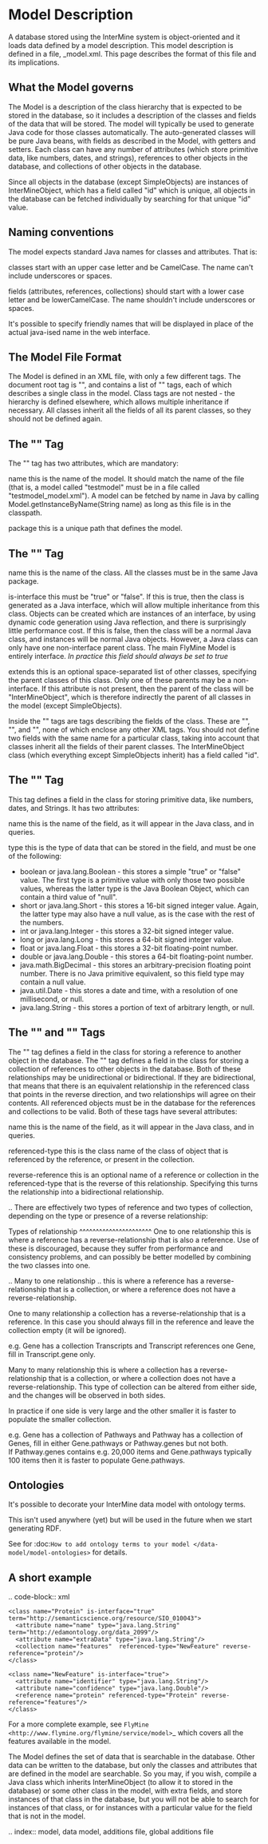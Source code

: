 Model Description
================================

A database stored using the InterMine system is object-oriented and it loads data defined by a model description.  This model description is defined in a file, <MINENAME>_model.xml.  This page describes the format of this file and its implications.

What the Model governs
-----------------------

The Model is a description of the class hierarchy that is expected to be stored in the database, so it includes a description of the classes and fields of the data that will be stored. The model will typically be used to generate Java code for those classes automatically. The auto-generated classes will be pure Java beans, with fields as described in the Model, with getters and setters. Each class can have any number of attributes (which store primitive data, like numbers, dates, and strings), references to other objects in the database, and collections of other objects in the database.

Since all objects in the database (except SimpleObjects) are instances of InterMineObject, which has a field called "id" which is unique, all objects in the database can be fetched individually by searching for that unique "id" value.

Naming conventions
-----------------------

The model expects standard Java names for classes and attributes.  That is:

classes
  start with an upper case letter and be CamelCase.  The name can't include underscores or spaces.

fields 
  (attributes, references, collections) should start with a lower case letter and be lowerCamelCase.  The name shouldn't include underscores or spaces.

It's possible to specify friendly names that will be displayed in place of the actual java-ised name in the web interface.

The Model File Format
-----------------------

The Model is defined in an XML file, with only a few different tags. The document root tag is "<model>", and contains a list of "<class>" tags, each of which describes a single class in the model. Class tags are not nested - the hierarchy is defined elsewhere, which allows multiple inheritance if necessary. All classes inherit all the fields of all its parent classes, so they should not be defined again.

The "<model>" Tag
-----------------------

 The "<model>" tag has two attributes, which are mandatory:

name
  this is the name of the model. It should match the name of the file (that is, a model called "testmodel" must be in a file called "testmodel_model.xml"). A model can be fetched by name in Java by calling Model.getInstanceByName(String name) as long as this file is in the classpath.

package
  this is a unique path that defines the model. 

The "<class>" Tag
-----------------------

name
  this is the name of the class. All the classes must be in the same Java package.

is-interface
  this must be "true" or "false". If this is true, then the class is generated as a Java interface, which will allow multiple inheritance from this class. Objects can be created which are instances of an interface, by using dynamic code generation using Java reflection, and there is surprisingly little performance cost. If this is false, then the class will be a normal Java class, and instances will be normal Java objects. However, a Java class can only have one non-interface parent class. The main FlyMine Model is entirely interface.  *In practice this field should always be set to true*

extends
  this is an optional space-separated list of other classes, specifying the parent classes of this class. Only one of these parents may be a non-interface. If this attribute is not present, then the parent of the class will be "InterMineObject", which is therefore indirectly the parent of all classes in the model (except SimpleObjects). 

Inside the "<class>" tags are tags describing the fields of the class. These are "<attribute>", "<reference>", and "<collection>", none of which enclose any other XML tags. You should not define two fields with the same name for a particular class, taking into account that classes inherit all the fields of their parent classes. The InterMineObject class (which everything except SimpleObjects inherit) has a field called "id".

The "<attribute>" Tag
-----------------------

This tag defines a field in the class for storing primitive data, like numbers, dates, and Strings. It has two attributes:

name
  this is the name of the field, as it will appear in the Java class, and in queries.

type
  this is the type of data that can be stored in the field, and must be one of the following:
  
  * boolean  or  java.lang.Boolean  - this stores a simple "true" or "false" value. The first type is a primitive value with only those two possible values, whereas the latter type is the Java Boolean Object, which can contain a third value of "null".
  *  short  or  java.lang.Short  - this stores a 16-bit signed integer value. Again, the latter type may also have a null value, as is the case with the rest of the numbers.
  *  int  or  java.lang.Integer  - this stores a 32-bit signed integer value.
  *  long  or  java.lang.Long  - this stores a 64-bit signed integer value.
  *  float  or  java.lang.Float  - this stores a 32-bit floating-point number.
  *  double  or  java.lang.Double  - this stores a 64-bit floating-point number.
  *  java.math.BigDecimal  - this stores an arbitrary-precision floating point number. There is no Java primitive equivalent, so this field type may contain a null value.
  *  java.util.Date  - this stores a date and time, with a resolution of one millisecond, or null.
  *  java.lang.String  - this stores a portion of text of arbitrary length, or null.

The "<reference>" and "<collection>" Tags
----------------------------------------------

The "<reference>" tag defines a field in the class for storing a reference to another object in the database. The "<collection>" tag defines a field in the class for storing a collection of references to other objects in the database. Both of these relationships may be unidirectional or bidirectional. If they are bidirectional, that means that there is an equivalent relationship in the referenced class that points in the reverse direction, and two relationships will agree on their contents. All referenced objects must be in the database for the references and collections to be valid. Both of these tags have several attributes:

name 
  this is the name of the field, as it will appear in the Java class, and in queries.

referenced-type
  this is the class name of the class of object that is referenced by the reference, or present in the collection.

reverse-reference
  this is an optional name of a reference or collection in the referenced-type that is the reverse of this relationship. Specifying this turns the relationship into a bidirectional relationship.

.. There are effectively two types of reference and two types of collection, depending on the type or presence of a reverse relationship:

Types of relationship
^^^^^^^^^^^^^^^^^^^^^^
One to one relationship 
  this is where a reference has a reverse-relationship that is also a reference. Use of these is discouraged, because they suffer from performance and consistency problems, and can possibly be better modelled by combining the two classes into one.

.. Many to one relationship
..  this is where a reference has a reverse-relationship that is a collection, or where a reference does not have a reverse-relationship.

One to many relationship
  a collection has a reverse-relationship that is a reference. In this case you should always fill in the reference and leave the collection empty (it will be ignored). 

  e.g. Gene has a collection Transcripts and Transcript references one Gene, fill in Transcript.gene only.

Many to many relationship
  this is where a collection has a reverse-relationship that is a collection, or where a collection does not have a reverse-relationship. This type of collection can be altered from either side, and the changes will be observed in both sides.
  
  In practice if one side is very large and the other smaller it is faster to populate the smaller collection.

  e.g. Gene has a collection of Pathways and Pathway has a collection of Genes, fill in either Gene.pathways or Pathway.genes but not both.  
  If Pathway.genes contains e.g. 20,000 items and Gene.pathways typically 100 items then it is faster to populate Gene.pathways.

Ontologies
-----------------------

It's possible to decorate your InterMine data model with ontology terms. 

This isn't used anywhere (yet) but will be used in the future when we start generating RDF.

See for :doc:`How to add ontology terms to your model </data-model/model-ontologies>` for details. 

A short example
-----------------------

.. code-block:: xml

  <?xml version="1.0"?>
  <model name="testing" package="org.intermine.model.bio">

    <class name="Protein" is-interface="true" term="http://semanticscience.org/resource/SIO_010043">
      <attribute name="name" type="java.lang.String" term="http://edamontology.org/data_2099"/>
      <attribute name="extraData" type="java.lang.String"/> 
      <collection name="features"  referenced-type="NewFeature" reverse-reference="protein"/>  
    </class>

    <class name="NewFeature" is-interface="true">
      <attribute name="identifier" type="java.lang.String"/>  
      <attribute name="confidence" type="java.lang.Double"/>
      <reference name="protein" referenced-type="Protein" reverse-reference="features"/>
    </class>
  </model>

For a more complete example, see `FlyMine <http://www.flymine.org/flymine/service/model>`_ which covers all the features available in the model.

The Model defines the set of data that is searchable  in the database. Other data can be written to the database, but only the classes and attributes that are defined in the model are searchable. So you may, if you wish, compile a Java class which inherits InterMineObject (to allow it to stored in the database) or some other class in the model, with extra fields, and store instances of that class in the database, but you will not be able to search for instances of that class, or for instances with a particular value for the field that is not in the model. 



.. index:: model, data model, additions file, global additions file
